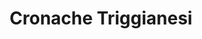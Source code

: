 ---
title: "Cronache Triggianesi"
year: 2019
link: "https://cronachetriggianesi.wordpress.com/2019/07/28/nassirya-un-parco-con-lanima/"
draft: False
---